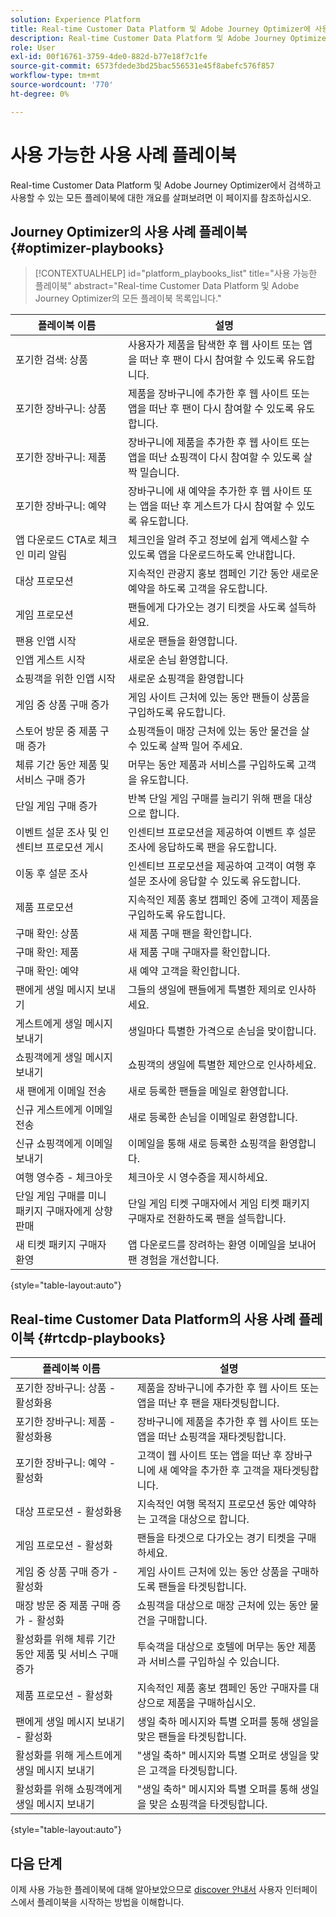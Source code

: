 ```yaml
---
solution: Experience Platform
title: Real-time Customer Data Platform 및 Adobe Journey Optimizer에 사용 가능한 사용 사례 플레이북.
description: Real-time Customer Data Platform 및 Adobe Journey Optimizer의 모든 플레이북 목록입니다.
role: User
exl-id: 00f16761-3759-4de0-882d-b77e18f7c1fe
source-git-commit: 6573fdede3bd25bac556531e45f8abefc576f857
workflow-type: tm+mt
source-wordcount: '770'
ht-degree: 0%

---
```


# 사용 가능한 사용 사례 플레이북

Real-time Customer Data Platform 및 Adobe Journey Optimizer에서 검색하고 사용할 수 있는 모든 플레이북에 대한 개요를 살펴보려면 이 페이지를 참조하십시오.

## Journey Optimizer의 사용 사례 플레이북 {#optimizer-playbooks}

>[!CONTEXTUALHELP]
>id="platform_playbooks_list"
>title="사용 가능한 플레이북"
>abstract="Real-time Customer Data Platform 및 Adobe Journey Optimizer의 모든 플레이북 목록입니다."

| 플레이북 이름 | 설명 |
| ------------- |  ----------- |
| 포기한 검색: 상품 | 사용자가 제품을 탐색한 후 웹 사이트 또는 앱을 떠난 후 팬이 다시 참여할 수 있도록 유도합니다. |
| 포기한 장바구니: 상품 | 제품을 장바구니에 추가한 후 웹 사이트 또는 앱을 떠난 후 팬이 다시 참여할 수 있도록 유도합니다. |
| 포기한 장바구니: 제품 | 장바구니에 제품을 추가한 후 웹 사이트 또는 앱을 떠난 쇼핑객이 다시 참여할 수 있도록 살짝 밀습니다. |
| 포기한 장바구니: 예약 | 장바구니에 새 예약을 추가한 후 웹 사이트 또는 앱을 떠난 후 게스트가 다시 참여할 수 있도록 유도합니다. |
| 앱 다운로드 CTA로 체크인 미리 알림 | 체크인을 알려 주고 정보에 쉽게 액세스할 수 있도록 앱을 다운로드하도록 안내합니다. |
| 대상 프로모션 | 지속적인 관광지 홍보 캠페인 기간 동안 새로운 예약을 하도록 고객을 유도합니다. |
| 게임 프로모션 | 팬들에게 다가오는 경기 티켓을 사도록 설득하세요. |
| 팬용 인앱 시작 | 새로운 팬들을 환영합니다. |
| 인앱 게스트 시작 | 새로운 손님 환영합니다. |
| 쇼핑객을 위한 인앱 시작 | 새로운 쇼핑객을 환영합니다 |
| 게임 중 상품 구매 증가 | 게임 사이트 근처에 있는 동안 팬들이 상품을 구입하도록 유도합니다. |
| 스토어 방문 중 제품 구매 증가 | 쇼핑객들이 매장 근처에 있는 동안 물건을 살 수 있도록 살짝 밀어 주세요. |
| 체류 기간 동안 제품 및 서비스 구매 증가 | 머무는 동안 제품과 서비스를 구입하도록 고객을 유도합니다. |
| 단일 게임 구매 증가 | 반복 단일 게임 구매를 늘리기 위해 팬을 대상으로 합니다. |
| 이벤트 설문 조사 및 인센티브 프로모션 게시 | 인센티브 프로모션을 제공하여 이벤트 후 설문 조사에 응답하도록 팬을 유도합니다. |
| 이동 후 설문 조사 | 인센티브 프로모션을 제공하여 고객이 여행 후 설문 조사에 응답할 수 있도록 유도합니다. |
| 제품 프로모션 | 지속적인 제품 홍보 캠페인 중에 고객이 제품을 구입하도록 유도합니다. |
| 구매 확인: 상품 | 새 제품 구매 팬을 확인합니다. |
| 구매 확인: 제품 | 새 제품 구매 구매자를 확인합니다. |
| 구매 확인: 예약 | 새 예약 고객을 확인합니다. |
| 팬에게 생일 메시지 보내기 | 그들의 생일에 팬들에게 특별한 제의로 인사하세요. |
| 게스트에게 생일 메시지 보내기 | 생일마다 특별한 가격으로 손님을 맞이합니다. |
| 쇼핑객에게 생일 메시지 보내기 | 쇼핑객의 생일에 특별한 제안으로 인사하세요. |
| 새 팬에게 이메일 전송 | 새로 등록한 팬들을 메일로 환영합니다. |
| 신규 게스트에게 이메일 전송 | 새로 등록한 손님을 이메일로 환영합니다. |
| 신규 쇼핑객에게 이메일 보내기 | 이메일을 통해 새로 등록한 쇼핑객을 환영합니다. |
| 여행 영수증 - 체크아웃 | 체크아웃 시 영수증을 제시하세요. |
| 단일 게임 구매를 미니 패키지 구매자에게 상향 판매 | 단일 게임 티켓 구매자에서 게임 티켓 패키지 구매자로 전환하도록 팬을 설득합니다. |
| 새 티켓 패키지 구매자 환영 | 앱 다운로드를 장려하는 환영 이메일을 보내어 팬 경험을 개선합니다. |

{style="table-layout:auto"}

## Real-time Customer Data Platform의 사용 사례 플레이북 {#rtcdp-playbooks}

| 플레이북 이름 | 설명 |
| ------------- | ----------- |
| 포기한 장바구니: 상품 - 활성화용 | 제품을 장바구니에 추가한 후 웹 사이트 또는 앱을 떠난 후 팬을 재타겟팅합니다. |
| 포기한 장바구니: 제품 - 활성화용 | 장바구니에 제품을 추가한 후 웹 사이트 또는 앱을 떠난 쇼핑객을 재타겟팅합니다. |
| 포기한 장바구니: 예약 - 활성화 | 고객이 웹 사이트 또는 앱을 떠난 후 장바구니에 새 예약을 추가한 후 고객을 재타겟팅합니다. |
| 대상 프로모션 - 활성화용 | 지속적인 여행 목적지 프로모션 동안 예약하는 고객을 대상으로 합니다. |
| 게임 프로모션 - 활성화 | 팬들을 타겟으로 다가오는 경기 티켓을 구매하세요. |
| 게임 중 상품 구매 증가 - 활성화 | 게임 사이트 근처에 있는 동안 상품을 구매하도록 팬들을 타겟팅합니다. |
| 매장 방문 중 제품 구매 증가 - 활성화 | 쇼핑객을 대상으로 매장 근처에 있는 동안 물건을 구매합니다. |
| 활성화를 위해 체류 기간 동안 제품 및 서비스 구매 증가 | 투숙객을 대상으로 호텔에 머무는 동안 제품과 서비스를 구입하실 수 있습니다. |
| 제품 프로모션 - 활성화 | 지속적인 제품 홍보 캠페인 동안 구매자를 대상으로 제품을 구매하십시오. |
| 팬에게 생일 메시지 보내기 - 활성화 | 생일 축하 메시지와 특별 오퍼를 통해 생일을 맞은 팬들을 타겟팅합니다. |
| 활성화를 위해 게스트에게 생일 메시지 보내기 | &quot;생일 축하&quot; 메시지와 특별 오퍼로 생일을 맞은 고객을 타겟팅합니다. |
| 활성화를 위해 쇼핑객에게 생일 메시지 보내기 | &quot;생일 축하&quot; 메시지와 특별 오퍼를 통해 생일을 맞은 쇼핑객을 타겟팅합니다. |

{style="table-layout:auto"}

## 다음 단계

이제 사용 가능한 플레이북에 대해 알아보았으므로 [discover 안내서](/help/use-case-playbooks/playbooks/discover.md) 사용자 인터페이스에서 플레이북을 시작하는 방법을 이해합니다.
